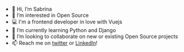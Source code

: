 - 👋 Hi, I’m Sabrina
- 👀 I’m interested in Open Source
- 💻 I'm a frontend developer in love with Vuejs
- 🌱 I’m currently learning Python and Django
- 💞️ I’m looking to collaborate on new or existing Open Source projects
- 📫 Reach me on [twitter](https://twitter.com/the_flucs) or [LinkedIn](https://www.linkedin.com/in/sabrinacuccureddu/)!
